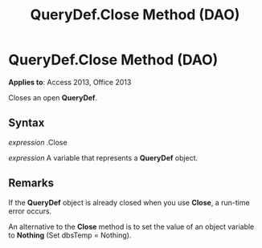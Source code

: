 ﻿---
title: QueryDef.Close Method (DAO)
TOCTitle: Close Method
ms:assetid: b2b63462-453d-9e2b-0bb3-69a4a7a6ecef
ms:mtpsurl: https://msdn.microsoft.com/library/Ff822031(v=office.15)
ms:contentKeyID: 48547179
ms.date: 09/18/2015
mtps_version: v=office.15
f1_keywords:
- dao360.chm1052976
f1_categories:
- Office.Version=v15
---

# QueryDef.Close Method (DAO)


**Applies to**: Access 2013, Office 2013

Closes an open **QueryDef**.

## Syntax

*expression* .Close

*expression* A variable that represents a **QueryDef** object.

## Remarks

If the **QueryDef** object is already closed when you use **Close**, a run-time error occurs.

An alternative to the **Close** method is to set the value of an object variable to **Nothing** (Set dbsTemp = Nothing).


